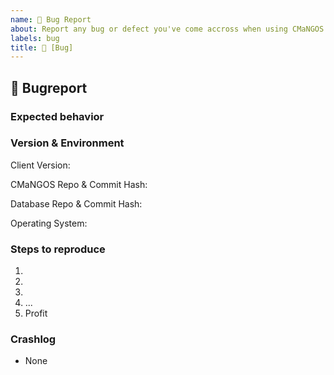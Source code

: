 ```yaml
---
name: 🐛 Bug Report
about: Report any bug or defect you've come accross when using CMaNGOS.
labels: bug
title: 🐛 [Bug] 
---
```


## 🐛 Bugreport
<!-- Describe your issue in detail. Include screenshots if needed. Give us as much information as possible. -->

### Expected behavior
<!-- How should it work + proof -->

### Version & Environment
<!--
  Client Version - is required
  Valid values are:
  - "1.12.1" (CLASSIC)
  - "2.4.3" (TBC)
  - "3.3.5a" (WOTLK)
-->
Client Version: 

<!--
  Commit Hash - is required
  Valid values are:
  - [CLASSIC](https://github.com/cmangos/mangos-classic/tree/XXXX)
  - [TBC](https://github.com/cmangos/mangos-tbc/tree/XXXX)
  - [WOTLK](https://github.com/cmangos/mangos-wotlk/tree/XXXX)

  To find XXXX use "git log -1 --format=%H" in your local CMaNGOS repo
-->
CMaNGOS Repo & Commit Hash: 

<!--
  Database Version - is required
  Valid values are:
  - [CLASSIC](https://github.com/cmangos/classic-db/tree/XXXX)
  - [TBC](https://github.com/cmangos/tbc-db/tree/XXXX)
  - [WOTLK](https://github.com/cmangos/wotlk-db/tree/XXXX)

  To find XXXX use "git log -1 --format=%H" in your local Database repo
-->
Database Repo & Commit Hash: 

<!--
  Operating System - optional
  Valid values are:
  - Win XX
  - MacOS XX
  - Linux Flavor
-->
Operating System: 

### Steps to reproduce
1.
2.
3.
4. ...
5. Profit

### Crashlog
<!-- If this is a crash report, include the crashlog from a debug build with https://gist.github.com/) -->
- None
